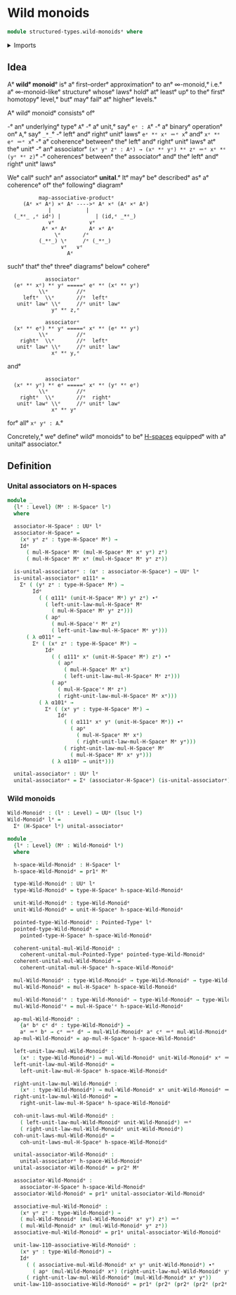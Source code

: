 # Wild monoids

```agda
module structured-types.wild-monoidsᵉ where
```

<details><summary>Imports</summary>

```agda
open import foundation.action-on-identifications-functionsᵉ
open import foundation.dependent-pair-typesᵉ
open import foundation.identity-typesᵉ
open import foundation.unit-typeᵉ
open import foundation.universe-levelsᵉ

open import structured-types.h-spacesᵉ
open import structured-types.pointed-typesᵉ
```

</details>

## Idea

Aᵉ **wildᵉ monoid**ᵉ isᵉ aᵉ first–orderᵉ approximationᵉ to anᵉ ∞-monoid,ᵉ i.e.ᵉ aᵉ
∞-monoid-likeᵉ structureᵉ whoseᵉ lawsᵉ holdᵉ atᵉ leastᵉ upᵉ to theᵉ firstᵉ homotopyᵉ level,ᵉ
butᵉ mayᵉ failᵉ atᵉ higherᵉ levels.ᵉ

Aᵉ wildᵉ monoidᵉ consistsᵉ ofᵉ

-ᵉ anᵉ underlyingᵉ typeᵉ `A`ᵉ
-ᵉ aᵉ unit,ᵉ sayᵉ `eᵉ : A`ᵉ
-ᵉ aᵉ binaryᵉ operationᵉ onᵉ `A`,ᵉ sayᵉ `_*_`ᵉ
-ᵉ leftᵉ andᵉ rightᵉ unitᵉ lawsᵉ `eᵉ *ᵉ xᵉ ＝ᵉ x`ᵉ andᵉ `xᵉ *ᵉ eᵉ ＝ᵉ x`ᵉ
-ᵉ aᵉ coherenceᵉ betweenᵉ theᵉ leftᵉ andᵉ rightᵉ unitᵉ lawsᵉ atᵉ theᵉ unitᵉ
-ᵉ anᵉ associatorᵉ `(xᵉ yᵉ zᵉ : Aᵉ) → (xᵉ *ᵉ yᵉ) *ᵉ zᵉ ＝ᵉ xᵉ *ᵉ (yᵉ *ᵉ z)`ᵉ
-ᵉ coherencesᵉ betweenᵉ theᵉ associatorᵉ andᵉ theᵉ leftᵉ andᵉ rightᵉ unitᵉ lawsᵉ

Weᵉ callᵉ suchᵉ anᵉ associatorᵉ **unital**.ᵉ Itᵉ mayᵉ beᵉ describedᵉ asᵉ aᵉ coherenceᵉ ofᵉ theᵉ
followingᵉ diagramᵉ

```text
          map-associative-productᵉ
     (Aᵉ ×ᵉ Aᵉ) ×ᵉ Aᵉ ---->ᵉ Aᵉ ×ᵉ (Aᵉ ×ᵉ Aᵉ)
             |           |
  (_*ᵉ_ ,ᵉ idᵉ) |           | (id,ᵉ _*ᵉ_)
             ∨ᵉ           ∨ᵉ
           Aᵉ ×ᵉ Aᵉ       Aᵉ ×ᵉ Aᵉ
               \ᵉ       /ᵉ
          (_*ᵉ_) \ᵉ     /ᵉ (_*ᵉ_)
                 ∨ᵉ   ∨ᵉ
                   Aᵉ
```

suchᵉ thatᵉ theᵉ threeᵉ diagramsᵉ belowᵉ cohereᵉ

```text
            associatorᵉ
  (eᵉ *ᵉ xᵉ) *ᵉ yᵉ =====ᵉ eᵉ *ᵉ (xᵉ *ᵉ yᵉ)
          \\ᵉ         //ᵉ
     leftᵉ  \\ᵉ       //ᵉ  leftᵉ
   unitᵉ lawᵉ \\ᵉ     //ᵉ unitᵉ lawᵉ
              yᵉ *ᵉ z,ᵉ
```

```text
            associatorᵉ
  (xᵉ *ᵉ eᵉ) *ᵉ yᵉ =====ᵉ xᵉ *ᵉ (eᵉ *ᵉ yᵉ)
          \\ᵉ         //ᵉ
    rightᵉ  \\ᵉ       //ᵉ  leftᵉ
   unitᵉ lawᵉ \\ᵉ     //ᵉ unitᵉ lawᵉ
              xᵉ *ᵉ y,ᵉ
```

andᵉ

```text
            associatorᵉ
  (xᵉ *ᵉ yᵉ) *ᵉ eᵉ =====ᵉ xᵉ *ᵉ (yᵉ *ᵉ eᵉ)
          \\ᵉ         //ᵉ
    rightᵉ  \\ᵉ       //ᵉ  rightᵉ
   unitᵉ lawᵉ \\ᵉ     //ᵉ unitᵉ lawᵉ
              xᵉ *ᵉ yᵉ
```

forᵉ allᵉ `xᵉ yᵉ : A`.ᵉ

Concretely,ᵉ weᵉ defineᵉ wildᵉ monoidsᵉ to beᵉ
[H-spaces](structured-types.h-spaces.mdᵉ) equippedᵉ with aᵉ unitalᵉ associator.ᵉ

## Definition

### Unital associators on H-spaces

```agda
module _
  {lᵉ : Level} (Mᵉ : H-Spaceᵉ lᵉ)
  where

  associator-H-Spaceᵉ : UUᵉ lᵉ
  associator-H-Spaceᵉ =
    (xᵉ yᵉ zᵉ : type-H-Spaceᵉ Mᵉ) →
    Idᵉ
      ( mul-H-Spaceᵉ Mᵉ (mul-H-Spaceᵉ Mᵉ xᵉ yᵉ) zᵉ)
      ( mul-H-Spaceᵉ Mᵉ xᵉ (mul-H-Spaceᵉ Mᵉ yᵉ zᵉ))

  is-unital-associatorᵉ : (αᵉ : associator-H-Spaceᵉ) → UUᵉ lᵉ
  is-unital-associatorᵉ α111ᵉ =
    Σᵉ ( (yᵉ zᵉ : type-H-Spaceᵉ Mᵉ) →
        Idᵉ
          ( ( α111ᵉ (unit-H-Spaceᵉ Mᵉ) yᵉ zᵉ) ∙ᵉ
            ( left-unit-law-mul-H-Spaceᵉ Mᵉ
              ( mul-H-Spaceᵉ Mᵉ yᵉ zᵉ)))
            ( apᵉ
              ( mul-H-Space'ᵉ Mᵉ zᵉ)
              ( left-unit-law-mul-H-Spaceᵉ Mᵉ yᵉ)))
      ( λ α011ᵉ →
        Σᵉ ( (xᵉ zᵉ : type-H-Spaceᵉ Mᵉ) →
            Idᵉ
              ( ( α111ᵉ xᵉ (unit-H-Spaceᵉ Mᵉ) zᵉ) ∙ᵉ
                ( apᵉ
                  ( mul-H-Spaceᵉ Mᵉ xᵉ)
                  ( left-unit-law-mul-H-Spaceᵉ Mᵉ zᵉ)))
              ( apᵉ
                ( mul-H-Space'ᵉ Mᵉ zᵉ)
                ( right-unit-law-mul-H-Spaceᵉ Mᵉ xᵉ)))
          ( λ α101ᵉ →
            Σᵉ ( (xᵉ yᵉ : type-H-Spaceᵉ Mᵉ) →
                Idᵉ
                  ( ( α111ᵉ xᵉ yᵉ (unit-H-Spaceᵉ Mᵉ)) ∙ᵉ
                    ( apᵉ
                      ( mul-H-Spaceᵉ Mᵉ xᵉ)
                      ( right-unit-law-mul-H-Spaceᵉ Mᵉ yᵉ)))
                  ( right-unit-law-mul-H-Spaceᵉ Mᵉ
                    ( mul-H-Spaceᵉ Mᵉ xᵉ yᵉ)))
              ( λ α110ᵉ → unitᵉ)))

  unital-associatorᵉ : UUᵉ lᵉ
  unital-associatorᵉ = Σᵉ (associator-H-Spaceᵉ) (is-unital-associatorᵉ)
```

### Wild monoids

```agda
Wild-Monoidᵉ : (lᵉ : Level) → UUᵉ (lsuc lᵉ)
Wild-Monoidᵉ lᵉ =
  Σᵉ (H-Spaceᵉ lᵉ) unital-associatorᵉ

module _
  {lᵉ : Level} (Mᵉ : Wild-Monoidᵉ lᵉ)
  where

  h-space-Wild-Monoidᵉ : H-Spaceᵉ lᵉ
  h-space-Wild-Monoidᵉ = pr1ᵉ Mᵉ

  type-Wild-Monoidᵉ : UUᵉ lᵉ
  type-Wild-Monoidᵉ = type-H-Spaceᵉ h-space-Wild-Monoidᵉ

  unit-Wild-Monoidᵉ : type-Wild-Monoidᵉ
  unit-Wild-Monoidᵉ = unit-H-Spaceᵉ h-space-Wild-Monoidᵉ

  pointed-type-Wild-Monoidᵉ : Pointed-Typeᵉ lᵉ
  pointed-type-Wild-Monoidᵉ =
    pointed-type-H-Spaceᵉ h-space-Wild-Monoidᵉ

  coherent-unital-mul-Wild-Monoidᵉ :
    coherent-unital-mul-Pointed-Typeᵉ pointed-type-Wild-Monoidᵉ
  coherent-unital-mul-Wild-Monoidᵉ =
    coherent-unital-mul-H-Spaceᵉ h-space-Wild-Monoidᵉ

  mul-Wild-Monoidᵉ : type-Wild-Monoidᵉ → type-Wild-Monoidᵉ → type-Wild-Monoidᵉ
  mul-Wild-Monoidᵉ = mul-H-Spaceᵉ h-space-Wild-Monoidᵉ

  mul-Wild-Monoid'ᵉ : type-Wild-Monoidᵉ → type-Wild-Monoidᵉ → type-Wild-Monoidᵉ
  mul-Wild-Monoid'ᵉ = mul-H-Space'ᵉ h-space-Wild-Monoidᵉ

  ap-mul-Wild-Monoidᵉ :
    {aᵉ bᵉ cᵉ dᵉ : type-Wild-Monoidᵉ} →
    aᵉ ＝ᵉ bᵉ → cᵉ ＝ᵉ dᵉ → mul-Wild-Monoidᵉ aᵉ cᵉ ＝ᵉ mul-Wild-Monoidᵉ bᵉ dᵉ
  ap-mul-Wild-Monoidᵉ = ap-mul-H-Spaceᵉ h-space-Wild-Monoidᵉ

  left-unit-law-mul-Wild-Monoidᵉ :
    (xᵉ : type-Wild-Monoidᵉ) → mul-Wild-Monoidᵉ unit-Wild-Monoidᵉ xᵉ ＝ᵉ xᵉ
  left-unit-law-mul-Wild-Monoidᵉ =
    left-unit-law-mul-H-Spaceᵉ h-space-Wild-Monoidᵉ

  right-unit-law-mul-Wild-Monoidᵉ :
    (xᵉ : type-Wild-Monoidᵉ) → mul-Wild-Monoidᵉ xᵉ unit-Wild-Monoidᵉ ＝ᵉ xᵉ
  right-unit-law-mul-Wild-Monoidᵉ =
    right-unit-law-mul-H-Spaceᵉ h-space-Wild-Monoidᵉ

  coh-unit-laws-mul-Wild-Monoidᵉ :
    ( left-unit-law-mul-Wild-Monoidᵉ unit-Wild-Monoidᵉ) ＝ᵉ
    ( right-unit-law-mul-Wild-Monoidᵉ unit-Wild-Monoidᵉ)
  coh-unit-laws-mul-Wild-Monoidᵉ =
    coh-unit-laws-mul-H-Spaceᵉ h-space-Wild-Monoidᵉ

  unital-associator-Wild-Monoidᵉ :
    unital-associatorᵉ h-space-Wild-Monoidᵉ
  unital-associator-Wild-Monoidᵉ = pr2ᵉ Mᵉ

  associator-Wild-Monoidᵉ :
    associator-H-Spaceᵉ h-space-Wild-Monoidᵉ
  associator-Wild-Monoidᵉ = pr1ᵉ unital-associator-Wild-Monoidᵉ

  associative-mul-Wild-Monoidᵉ :
    (xᵉ yᵉ zᵉ : type-Wild-Monoidᵉ) →
    ( mul-Wild-Monoidᵉ (mul-Wild-Monoidᵉ xᵉ yᵉ) zᵉ) ＝ᵉ
    ( mul-Wild-Monoidᵉ xᵉ (mul-Wild-Monoidᵉ yᵉ zᵉ))
  associative-mul-Wild-Monoidᵉ = pr1ᵉ unital-associator-Wild-Monoidᵉ

  unit-law-110-associative-Wild-Monoidᵉ :
    (xᵉ yᵉ : type-Wild-Monoidᵉ) →
    Idᵉ
      ( ( associative-mul-Wild-Monoidᵉ xᵉ yᵉ unit-Wild-Monoidᵉ) ∙ᵉ
        ( apᵉ (mul-Wild-Monoidᵉ xᵉ) (right-unit-law-mul-Wild-Monoidᵉ yᵉ)))
      ( right-unit-law-mul-Wild-Monoidᵉ (mul-Wild-Monoidᵉ xᵉ yᵉ))
  unit-law-110-associative-Wild-Monoidᵉ = pr1ᵉ (pr2ᵉ (pr2ᵉ (pr2ᵉ (pr2ᵉ Mᵉ))))
```